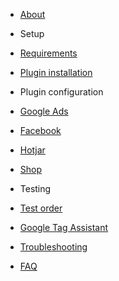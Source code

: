 

<!-- docs/_sidebar.md -->

- [About](README.md)

- Setup

 - [Requirements](requirements.md)
 - [Plugin installation](plugin-installation.md)
- Plugin configuration
 - [Google Ads](pixels/google-ads.md)
 - [Facebook](pixels/facebook.md)
 - [Hotjar](pixels/hotjar.md)

- [Shop](shop.md)

- Testing
 - [Test order](test-order.md)
 - [Google Tag Assistant](google-tag-assistant.md)

- [Troubleshooting](troubleshooting.md)

- [FAQ](faq.md)

<!-- - [Script Blockers](script-blockers.md) -->
<!-- - [Pro features](pro-features.md) -->